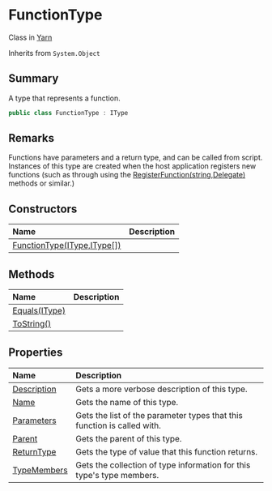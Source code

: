 # FunctionType

Class in [Yarn](/docs/api/csharp/yarn.md)

Inherits from `System.Object`

## Summary


A type that represents a function.


```csharp
public class FunctionType : IType
```

## Remarks


Functions have parameters and a return type, and can be called from
script. Instances of this type are created when the host
application registers new functions (such as through using the  <a href="yarn.library.registerfunction-7.md">RegisterFunction(string,Delegate)</a>  methods or similar.)


## Constructors

|Name|Description|
|:---|:---|
|[FunctionType(IType,IType[])](/docs/api/csharp/yarn.functiontype..ctor.md)||

## Methods

|Name|Description|
|:---|:---|
|[Equals(IType)](/docs/api/csharp/yarn.functiontype.equals.md)||
|[ToString()](/docs/api/csharp/yarn.functiontype.tostring.md)||

## Properties

|Name|Description|
|:---|:---|
|[Description](/docs/api/csharp/yarn.functiontype.description.md)|Gets a more verbose description of this type.|
|[Name](/docs/api/csharp/yarn.functiontype.name.md)|Gets the name of this type.|
|[Parameters](/docs/api/csharp/yarn.functiontype.parameters.md)|Gets the list of the parameter types that this function is called with.|
|[Parent](/docs/api/csharp/yarn.functiontype.parent.md)|Gets the parent of this type.|
|[ReturnType](/docs/api/csharp/yarn.functiontype.returntype.md)|Gets the type of value that this function returns.|
|[TypeMembers](/docs/api/csharp/yarn.functiontype.typemembers.md)|Gets the collection of type information for this type's type members.|

